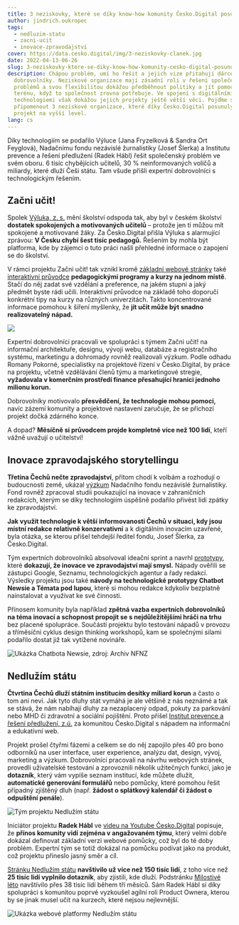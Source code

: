```yaml
---
title: 3 neziskovky, které se díky know-how komunity Česko.Digital posunuly vpřed
author: jindrich.oukropec
tags:
  - nedluzim-statu
  - zacni-ucit
  - inovace-zpravodajstvi
cover: https://data.cesko.digital/img/3-neziskovky-clanek.jpg
date: 2022-04-13-06-26
slug: 3-neziskovky-ktere-se-diky-know-how-komunity-cesko-digital-posunuly-vpred
description: Chápou problém, umí ho řešit a jejich vize přitahují dárce i
  dobrovolníky. Neziskové organizace mají zásadní roli v řešení společenských
  problémů a svou flexibilitou dokážou předběhnout politiky a jít pomoct do
  terénu, když to společnost zrovna potřebuje. Ve spojení s digitálními
  technologiemi však dokážou jejich projekty ještě větší věci. Pojďme si
  připomenout 3 neziskové organizace, které díky Česko.Digital posunuly svůj
  projekt na vyšší level.
lang: cs
---
```

Díky technologiím se podařilo Výluce (Jana Fryzelková & Sandra Ort Feyglová), Nadačnímu fondu nezávislé žurnalistiky (Josef Šlerka) a Institutu prevence a řešení předlužení (Radek Hábl) řešit společenský problém ve svém oboru. 6 tisíc chybějících učitelů, 30 % neinformovaných voličů a miliardy, které dluží Češi státu. Tam všude přišli expertní dobrovolníci s technologickým řešením.

## Začni učit!

Spolek [Výluka, z. s.](https://vyluka.org/) mění školství odspoda tak, aby byl v českém školství **dostatek spokojených a motivovaných učitelů** – protože jen ti můžou mít spokojené a motivované žáky. Za Česko.Digital přišla Výluka s alarmující zprávou: **V Česku chybí šest tisíc pedagogů.** Řešením by mohla být platforma, kde by zájemci o tuto práci našli přehledné informace o zapojení se do školství. 

V rámci projektu Začni učit! tak vznikl kromě [základní webové stránky](http://zacniucit.cz) také [interaktivní průvodce](https://zacniucit.cz/pruvodce) **pedagogickými programy a kurzy na jednom místě**. Stačí do něj zadat své vzdělání a preference, na jakém stupni a jaký předmět byste rádi učili. Interaktivní průvodce na základě toho doporučí konkrétní tipy na kurzy na různých univerzitách. Takto koncentrované informace pomohou k šíření myšlenky, že **jít učit může být snadno realizovatelný nápad.**

![](https://data.cesko.digital/img/zacni-ucit-web.png)

Expertní dobrovolníci pracovali ve spolupráci s týmem Začni učit! na informační architektuře, designu, vývoji webu, databáze a registračního systému, marketingu a dohromady rovněž realizovali výzkum. Podle odhadu Romany Pokorné, specialistky na projektové řízení v Česko.Digital, by práce na projektu, včetně  vzdělávání členů týmu a marketingové stregie, **vyžadovala v komerčním prostředí finance přesahující hranici jednoho milionu korun.**

Dobrovolníky motivovalo **přesvědčení, že technologie mohou pomoci,** navíc zázemí komunity a projektové nastavení zaručuje, že se příchozí projekt dočká zdárného konce. 

A dopad? **Měsíčně si průvodcem projde kompletně více než 100 lidí**, kteří vážně uvažují o učitelství!

## Inovace zpravodajského storytellingu

**Třetina Čechů nečte zpravodajství**, přitom chodí k volbám a rozhodují o budoucnosti země, ukázal [výzkum](https://www.nfnz.cz/studie-a-analyzy/cesi-a-zpravodajstvi/) Nadačního fondu nezávislé žurnalistiky. Fond rovněž zpracoval studii poukazující na inovace v zahraničních redakcích, kterým se díky technologiím úspěšně podařilo přivést lidi zpátky ke zpravodajství. 

**Jak využít technologie k větší informovanosti Čechů v situaci, kdy jsou místní redakce relativně konzervativní** a k digitálním inovacím uzavřené, byla otázka, se kterou přišel tehdejší ředitel fondu, Josef Šlerka, za Česko.Digital.

Tým expertních dobrovolníků absolvoval ideační sprint a navrhl [prototypy](https://cesko-digital.atlassian.net/wiki/spaces/IZS/pages/818315356/V+sledky+projektu), které **dokazují, že inovace ve zpravodajství mají smysl.** Nápady ověřili se zástupci Google, Seznamu, technologických agentur a řady redakcí. Výsledky projektu jsou také **návody na technologické prototypy Chatbot Newsie a Témata pod lupou**, které si mohou redakce kdykoliv bezplatně nainstalovat a využívat ke své činnosti.

Přínosem komunity byla například **zpětná vazba expertních dobrovolníků na téma inovací a schopnost propojit se s nejdůležitějšími hráči na trhu** bez placené spolupráce. Součástí projektu bylo testování nápadů v provozu a tříměsíční cyklus design thinking workshopů, kam se společnými silami podařilo dostat již tak vytížené novináře.

![](https://data.cesko.digital/img/clanek-3-neziskovky/screenshot-newsie.png "Ukázka Chatbota Newsie, zdroj: Archiv NFNZ")

## Nedlužím státu

**Čtvrtina Čechů dluží státním institucím desítky miliard korun** a často o tom ani neví. Jak tyto dluhy stát vymáhá je ale většině z nás neznámé a tak se stává, že nám nabíhají dluhy za nezaplacený odpad, pokuty za parkování nebo MHD či zdravotní a sociální pojištění. Proto přišel [Institut prevence a řešení předlužení, z.ú.](https://www.institut-predluzeni.cz/) za komunitou Česko.Digital s nápadem na informační a edukativní web.

Projekt prošel čtyřmi fázemi a celkem se do něj zapojilo přes 40 pro bono odborníků na user interface, user experience, analýzu dat, design, vývoj, marketing a výzkum. Dobrovolníci pracovali na návrhu webových stránek, provedli uživatelské testování a zprovoznili několik užitečných funkcí, jako je **dotazník**, který vám vypíše seznam institucí, kde můžete dlužit, **automatické generování formulářů** nebo pomůcky, které pomohou řešit případný zjištěný dluh (např. **žádost o splátkový kalendář či žádost o odpuštění penále**).

![](https://data.cesko.digital/img/clanek-3-neziskovky/tym_nedluzimstatu.jpg "Tým projektu Nedlužím státu")

Iniciátor projektu **Radek Hábl** ve [videu na Youtube Česko.Digital](https://www.youtube.com/watch?v=3CoFXWExWxA&t=367s) popisuje, že **přínos komunity vidí zejména v angažovaném týmu**, který velmi dobře dokázal definovat základní verzi webové pomůcky, což byl do té doby problém. Expertní tým se totiž dokázal na pomůcku podívat jako na produkt, což projektu přineslo jasný směr a cíl. 

[Stránku Nedlužím státu](http://nedluzimstatu.cz) **navštívilo už více než 150 tisíc lidí**, z toho více než **25 tisíc lidí vyplnilo dotazník**, aby zjistili, kde dluží. Podstránku [Milostivé léto](https://www.nedluzimstatu.cz/milostive-leto/) navštívilo přes 38 tisíc lidí během tří měsíců. Sám Radek Hábl si díky spolupráci s komunitou poprvé vyzkoušel agilní roli Product Ownera, kterou by se jinak musel učit na kurzech, které nejsou nejlevnější. 

![](https://data.cesko.digital/img/clanek-3-neziskovky/screenshot-nedluzim.statu.png "Ukázka webové platformy Nedlužím státu")